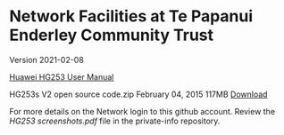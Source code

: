 # Network Facilities at Te Papanui Enderley Community Trust

Version 2021-02-08


[Huawei HG253 User Manual](https://www.manualslib.com/manual/1195405/Huawei-Hg253s.html#manual)

HG253s V2 open source code.zip February 04, 2015 117MB [Download](https://consumer-tkb.huawei.com/weknow/servlet/download/public?contextNo=S1600345805)

For more details on the Network login to this github account. Review the *HG253 screenshots.pdf* file in the private-info repository.
